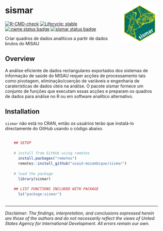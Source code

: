# sismar <a href="https://usaid-mozambique.github.io/sismar/"><img src="man/figures/logo.png" align="right" height="120" alt="sismar website" /></a>

<!-- badges: start -->
[![R-CMD-check](https://github.com/usaid-mozambique/sismar/actions/workflows/R-CMD-check.yaml/badge.svg)](https://github.com/usaid-mozambique/sismar/actions/workflows/R-CMD-check.yaml)
[![Lifecycle: stable](https://img.shields.io/badge/lifecycle-stable-brightgreen.svg)](https://lifecycle.r-lib.org/articles/stages.html#stable)
[![:name status badge](https://usaid-mozambique.r-universe.dev/badges/:name)](https://usaid-mozambique.r-universe.dev/)
[![sismar status badge](https://usaid-mozambique.r-universe.dev/badges/sismar)](https://usaid-mozambique.r-universe.dev/sismar)
<!-- badges: end -->

Criar quadros de dados analíticos a partir de dados brutos do MISAU

## Overview

A análise eficiente de dados rectangulares exportados dos sistemas de informação de saúde do MISAU requer acções de processamento tais como pivotagem, eliminação/coerção de variáveis e engenharia de caraterísticas de dados úteis na análise. O pacote sismar fornece um conjunto de funções que executam essas acções e preparam os quadros de dados para análise no R ou em software analítico alternativo.


## Installation

`sismar` não está no CRAN, então os usuários terão que instalá-lo directamente do GitHub usando o código abaixo.

``` r

    ## SETUP

    # install from GitHub using remotes
      install.packages("remotes")
      remotes::install_github("usaid-mozambique/sismar")
    
    # load the package
      library(sismar)
      
    ## LIST FUNCTIONS INCLUDED WITH PACKAGE
      ls("package:sismar")
    
```

---

*Disclaimer: The findings, interpretation, and conclusions expressed herein are those of the authors and do not necessarily reflect the views of United States Agency for International Development. All errors remain our own.*
